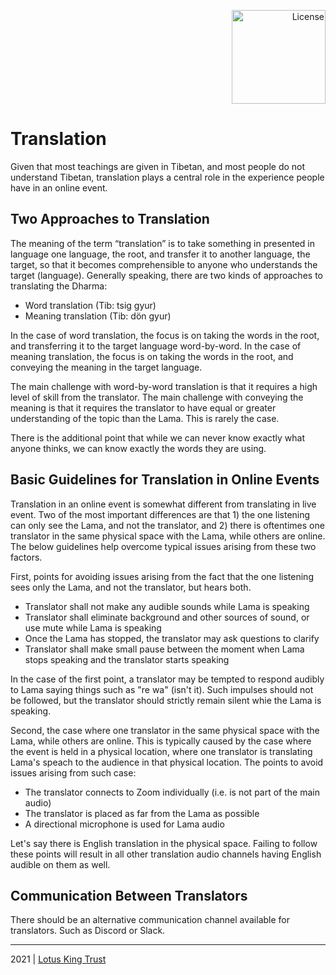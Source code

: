 <p align="right">
  
  <a href="https://mirrors.creativecommons.org/presskit/buttons/88x31/png/by-sa.png">
    <img width=150px src="https://upload.wikimedia.org/wikipedia/commons/thumb/1/12/Cc-by-nc-sa_icon.svg/1280px-Cc-by-nc-sa_icon.svg.png" alt="License">
  </a>
</p>


# Translation

Given that most teachings are given in Tibetan, and most people do not understand Tibetan, translation plays a central role in the experience people have in an online event.


## Two Approaches to Translation

The meaning of the term “translation” is to take something in presented in language one language, the root, and transfer it to another language, the target, so that it becomes comprehensible to anyone who understands the target (language). Generally speaking, there are two kinds of approaches to translating the Dharma:

- Word translation (Tib: tsig gyur)
- Meaning translation (Tib: dön gyur) 

In the case of word translation, the focus is on taking the words in the root, and transferring it to the target language word-by-word. In the case of meaning translation, the focus is on taking the words in the root, and conveying the meaning in the target language. 

The main challenge with word-by-word translation is that it requires a high level of skill from the translator. The main challenge with conveying the meaning is that it requires the translator to have equal or greater understanding of the topic than the Lama. This is rarely the case. 

There is the additional point that while we can never know exactly what anyone thinks, we can know exactly the words they are using.

## Basic Guidelines for Translation in Online Events

Translation in an online event is somewhat different from translating in live event. Two of the most important differences are that 1) the one listening can only see the Lama, and not the translator, and 2) there is oftentimes one translator in the same physical space with the Lama, while others are online. The below guidelines help overcome typical issues arising from these two factors. 

First, points for avoiding issues arising from the fact that the one listening sees only the Lama, and not the translator, but hears both.

- Translator shall not make any audible sounds while Lama is speaking
- Translator shall eliminate background and other sources of sound, or use mute while Lama is speaking
- Once the Lama has stopped, the translator may ask questions to clarify
- Translator shall make small pause between the moment when Lama stops speaking and the translator starts speaking

In the case of the first point, a translator may be tempted to respond audibly to Lama saying things such as "re wa" (isn't it). Such impulses should not be followed, but the translator should strictly remain silent whie the Lama is speaking.

Second, the case where one translator in the same physical space with the Lama, while others are online. This is typically caused by the case where the event is held in a physical location, where one translator is translating Lama's speach to the audience in that physical location. The points to avoid issues arising from such case:

- The translator connects to Zoom individually (i.e. is not part of the main audio)
- The translator is placed as far from the Lama as possible 
- A directional microphone is used for Lama audio

Let's say there is English translation in the physical space. Failing to follow these points will result in all other translation audio channels having English audible on them as well.

## Communication Between Translators

There should be an alternative communication channel available for translators. Such as Discord or Slack.


<hr>

2021 | [Lotus King Trust](https://lotuskingtrust.org)
